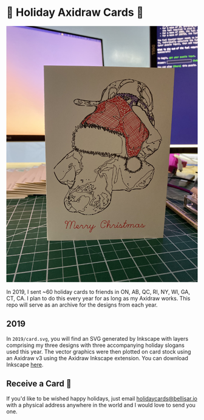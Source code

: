 # 🎄 Holiday Axidraw Cards 🎅

![A Holiday Card featuring my friend's dog, Art](./art.jpg)

In 2019, I sent ~60 holiday cards to friends in ON, AB, QC, RI, NY, WI, GA, CT, CA. I plan to do this every year for as long as my Axidraw works. This repo will serve as an archive for the designs from each year.

## 2019

In `2019/card.svg`, you will find an SVG generated by Inkscape with layers comprising my three designs with three accompanying holiday slogans used this year. The vector graphics were then plotted on card stock using an Axidraw v3 using the Axidraw Inkscape extension. You can download Inkscape [here](https://inkscape.org/).

## Receive a Card 💌

If you'd like to be wished happy holidays, just email holidaycards@bellisar.io with a physical address anywhere in the world and I would love to send you one.
